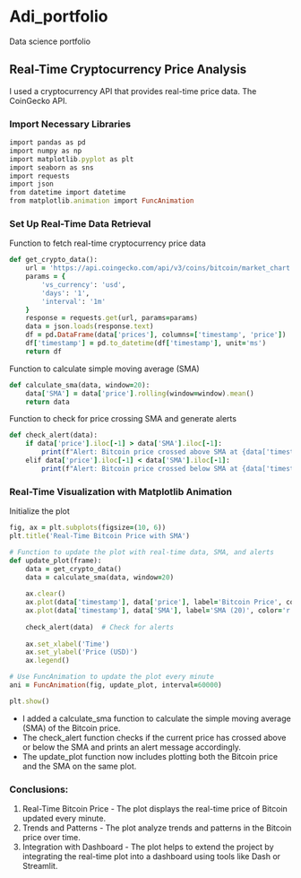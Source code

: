 # Adi_portfolio
Data science portfolio


## Real-Time Cryptocurrency Price Analysis

I used a cryptocurrency API that provides real-time price data. The CoinGecko API.

### Import Necessary Libraries

```ruby
import pandas as pd
import numpy as np
import matplotlib.pyplot as plt
import seaborn as sns
import requests
import json
from datetime import datetime
from matplotlib.animation import FuncAnimation
```

### Set Up Real-Time Data Retrieval
Function to fetch real-time cryptocurrency price data
```ruby
def get_crypto_data():
    url = 'https://api.coingecko.com/api/v3/coins/bitcoin/market_chart'
    params = {
        'vs_currency': 'usd',
        'days': '1',
        'interval': '1m'
    }
    response = requests.get(url, params=params)
    data = json.loads(response.text)
    df = pd.DataFrame(data['prices'], columns=['timestamp', 'price'])
    df['timestamp'] = pd.to_datetime(df['timestamp'], unit='ms')
    return df
```

Function to calculate simple moving average (SMA)
```ruby
def calculate_sma(data, window=20):
    data['SMA'] = data['price'].rolling(window=window).mean()
    return data
```

Function to check for price crossing SMA and generate alerts
```ruby
def check_alert(data):
    if data['price'].iloc[-1] > data['SMA'].iloc[-1]:
        print(f"Alert: Bitcoin price crossed above SMA at {data['timestamp'].iloc[-1]}!")
    elif data['price'].iloc[-1] < data['SMA'].iloc[-1]:
        print(f"Alert: Bitcoin price crossed below SMA at {data['timestamp'].iloc[-1]}!")
```

### Real-Time Visualization with Matplotlib Animation
Initialize the plot
```ruby
fig, ax = plt.subplots(figsize=(10, 6))
plt.title('Real-Time Bitcoin Price with SMA')

# Function to update the plot with real-time data, SMA, and alerts
def update_plot(frame):
    data = get_crypto_data()
    data = calculate_sma(data, window=20)
    
    ax.clear()
    ax.plot(data['timestamp'], data['price'], label='Bitcoin Price', color='b')
    ax.plot(data['timestamp'], data['SMA'], label='SMA (20)', color='r', linestyle='dashed')
    
    check_alert(data)  # Check for alerts
    
    ax.set_xlabel('Time')
    ax.set_ylabel('Price (USD)')
    ax.legend()

# Use FuncAnimation to update the plot every minute
ani = FuncAnimation(fig, update_plot, interval=60000)

plt.show()
```

- I added a calculate_sma function to calculate the simple moving average (SMA) of the Bitcoin price.
- The check_alert function checks if the current price has crossed above or below the SMA and prints an alert message accordingly.
- The update_plot function now includes plotting both the Bitcoin price and the SMA on the same plot.

### Conclusions:
1) Real-Time Bitcoin Price - The plot displays the real-time price of Bitcoin updated every minute.
2) Trends and Patterns - The plot analyze trends and patterns in the Bitcoin price over time.
3) Integration with Dashboard - The plot helps to extend the project by integrating the real-time plot into a dashboard using tools like Dash or Streamlit.



